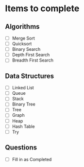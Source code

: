 # Items to complete

## Algorithms
- [ ] Merge Sort
- [ ] Quicksort
- [ ] Binary Search
- [ ] Depth First Search
- [ ] Breadth First Search

## Data Structures
- [ ] Linked List
- [ ] Queue
- [ ] Stack
- [ ] Binary Tree
- [ ] Tree
- [ ] Graph
- [ ] Heap
- [ ] Hash Table
- [ ] Try

## Questions
 - [ ] Fill in as Completed

